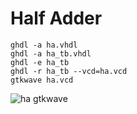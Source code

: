 # Half Adder
```console
ghdl -a ha.vhdl
ghdl -a ha_tb.vhdl
ghdl -e ha_tb
ghdl -r ha_tb --vcd=ha.vcd
gtkwave ha.vcd
```
![ha gtkwave]([https://mail.google.com/mail/u/0?ui=2&ik=90102e389a&attid=0.2&permmsgid=msg-a:r-5928984944669022476&th=1953b5240bc1ef5c&view=att&disp=safe&realattid=f_m7jz5qr50&zw](https://drive.google.com/file/d/1ZYGQpb95am506X9qGBMir9gFQkwyVpTr/view?usp=drive_link))
